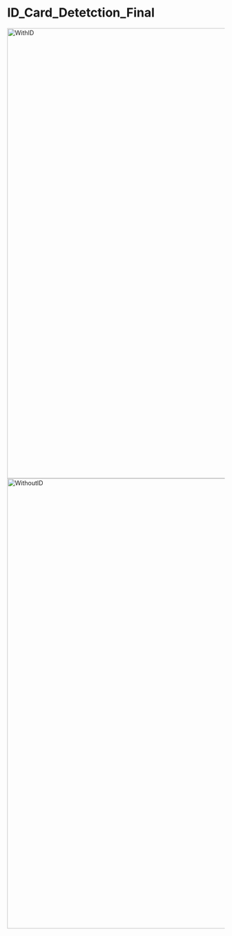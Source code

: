 # ID_Card_Detetction_Final

<img width="1042" alt="WithID" src="https://user-images.githubusercontent.com/79074310/219865371-95a0cc20-c354-4963-af35-f440184f4d3f.png">

<img width="1042" alt="WithoutID" src="https://user-images.githubusercontent.com/79074310/219865389-2b242fe0-2016-477f-b275-a494020f9c06.png">

